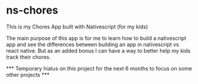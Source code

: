 # ns-chores
This is my Chores App built with Nativescript (for my kids) 

The main purpose of this app is for me to learn how to build a nativescript app and see the differences between building an app in nativescript vs react native. But as an added bonus I can have a way to better help my kids track their chores. 

*** Temporary hiatus on this project for the next 6 months to focus on some other projects ***

